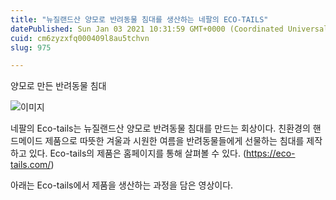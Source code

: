 ```yaml
---
title: "뉴질랜드산 양모로 반려동물 침대를 생산하는 네팔의 ECO-TAILS"
datePublished: Sun Jan 03 2021 10:31:59 GMT+0000 (Coordinated Universal Time)
cuid: cm6zyzxfq000409l8au5tchvn
slug: 975

---
```



양모로 만든 반려동물 침대

![이미지](https://cdn.hashnode.com/res/hashnode/image/upload/v1739247402160/4d1de4f1-0b36-486a-ab8c-8b82ddf9ecc2.jpeg)

네팔의 Eco-tails는 뉴질랜드산 양모로 반려동물 침대를 만드는 회상이다. 친환경의 핸드메이드 제품으로 따뜻한 겨울과 시원한 여름을 반려동물들에게 선물하는 침대를 제작하고 있다. Eco-tails의 제품은 홈페이지를 통해 살펴볼 수 있다. (https://eco-tails.com/)

아래는 Eco-tails에서 제품을 생산하는 과정을 담은 영상이다.